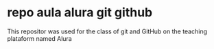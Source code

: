 # repo aula alura git github

This repositor was used for the class of git and GitHub on the teaching plataform named Alura
